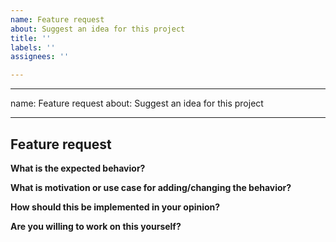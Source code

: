 ```yaml
---
name: Feature request
about: Suggest an idea for this project
title: ''
labels: ''
assignees: ''

---
```


---
name: Feature request
about: Suggest an idea for this project

---

## Feature request


**What is the expected behavior?**


**What is motivation or use case for adding/changing the behavior?**


**How should this be implemented in your opinion?**


**Are you willing to work on this yourself?**

